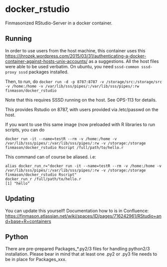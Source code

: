 # docker_rstudio
Finmasonized RStudio-Server in a docker container.

## Running
In order to use users from the host machine, this container uses this https://jhrozek.wordpress.com/2015/03/31/authenticating-a-docker-container-against-hosts-unix-accounts/ as a suggestions.  All the host files were able to be used verbatim.  On ubuntu, you need `sssd-common sssd-proxy sssd` packages installed.

Then, to run, do `docker run -d -p 8787:8787 -v /storage/src:/storage/src -v /home:/home -v /var/lib/sss/pipes/:/var/lib/sss/pipes/:rw finmason/docker_rstudio`

Note that this requires SSSD running on the host.  See OPS-113 for details.

This provides Rstudio on 8787, with users provided via /etc/passwd on the host.

If you want to use this same image (now preloaded with R libraries to run scripts, you can do

```
docker run -it --name=testR --rm -v /home:/home -v /var/lib/sss/pipes/:/var/lib/sss/pipes/:rw -v /storage:/storage finmason/docker_rstudio Rscript /full/path/to/hello.r
```

This command can of course be aliased.  i.e:

```
alias docker_run_r="docker run -it --name=testR --rm -v /home:/home -v /var/lib/sss/pipes/:/var/lib/sss/pipes/:rw -v /storage:/storage finmason/docker_rstudio Rscript"
docker_run_r /full/path/to/hello.r
[1] "hello"
```

## Updating
You can update this yourself!  Documentation how to is in Confluence: https://finmason.atlassian.net/wiki/spaces/ID/pages/716242961/RStudio+and+base+R+containers
 

## Python
There are pre-prepared Packages_*.py2/3 files for handling python2/3 installation. Please bear in mind that at least one .py2 or .py3 file needs to be in place for Packages_xxx. 
